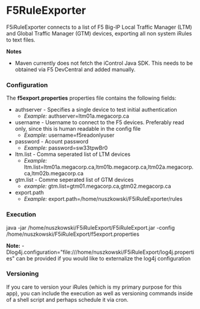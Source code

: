F5RuleExporter
===============

F5iRuleExporter connects to a list of F5 Big-IP Local Traffic Manager (LTM) and Global Traffic Manager (GTM) devices, exporting all non system iRules to text files.

**Notes** 
 + Maven currently does not fetch the iControl Java SDK. This needs to be obtained via F5 DevCentral and added manually.

### Configuration

The **f5export.properties** properties file contains the following fields:

 + authserver - Specifies a single device to test initial authentication
    + *Example:* authserver=ltm01a.megacorp.ca
 + username - Username to connect to the F5 devices. Preferably read only, since this is human readable in the config file
    + *Example:* username=f5readonlyuser 
 + password - Acount password
    + *Example:* password=sw33tpwBr0  
 + ltm.list - Comma seperated list of LTM devices
    + *Example:* ltm.list=ltm01a.megacorp.ca,ltm01b.megacorp.ca,ltm02a.megacorp.ca,ltm02b.megacorp.ca
 + gtm.list - Comme seperated list of GTM devices
    + *example:* gtm.list=gtm01.megacorp.ca,gtm02.megacorp.ca
 + export.path
    + *Example:* export.path=/home/nuszkowski/F5iRuleExporter/rules


### Execution

java -jar /home/nuszkowski/F5iRuleExport/F5iRuleExport.jar -config /home/nuszkowski/F5iRuleExport/f5export.properties

**Note:** -Dlog4j.configuration="file:///home/nuszkowski/F5iRuleExport/log4j.properties" can be provided if you would like to externalize the log4j configuration

### Versioning

If you care to version your iRules (which is my primary purpose for this app), you can include the execution as well as
versioning commands inside of a shell script and perhaps schedule it via cron.

